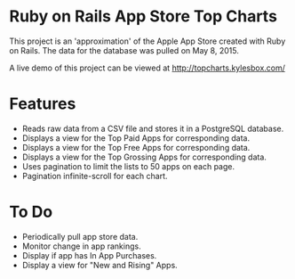 # Ruby on Rails App Store Top Charts

This project is an 'approximation' of the Apple App Store created with Ruby on Rails. 
The data for the database was pulled on May 8, 2015.

A live demo of this project can be viewed at http://topcharts.kylesbox.com/

# Features
- Reads raw data from a CSV file and stores it in a PostgreSQL database.
- Displays a view for the Top Paid Apps for corresponding data.
- Displays a view for the Top Free Apps for corresponding data.
- Displays a view for the Top Grossing Apps for corresponding data.
- Uses pagination to limit the lists to 50 apps on each page.
- Pagination infinite-scroll for each chart.

# To Do
- Periodically pull app store data.
- Monitor change in app rankings.
- Display if app has In App Purchases.
- Display a view for "New and Rising" Apps.
